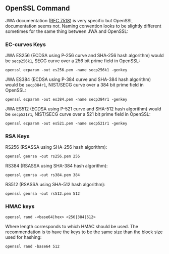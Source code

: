 ## OpenSSL Command

JWA documentation ([RFC 7518](https://tools.ietf.org/html/rfc7518)) is very specific but OpenSSL documentation seems not. Naming convention looks to be slightly different sometimes for the same thing between JWA and OpenSSL:

### EC-curves Keys

JWA ES256 (ECDSA using P-256 curve and SHA-256 hash algorithm) would be `secp256k1`, SECG curve over a 256 bit prime field in OpenSSL:

    openssl ecparam -out es256.pem -name secp256k1 -genkey

JWA ES384 (ECDSA using P-384 curve and SHA-384 hash algorithm) would be `secp384r1`, NIST/SECG curve over a 384 bit prime field in OpenSSL:

	openssl ecparam -out es384.pem -name secp384r1 -genkey

JWA ES512 (ECDSA using P-521 curve and SHA-512 hash algorithm) would be `secp521r1`, NIST/SECG curve over a 521 bit prime field in OpenSSL:

    openssl ecparam -out es521.pem -name secp521r1 -genkey

### RSA Keys

RS256 (RSASSA using SHA-256 hash algorithm): 

    openssl genrsa -out rs256.pem 256

RS384 (RSASSA using SHA-384 hash algorithm):

    openssl genrsa -out rs384.pem 384

RS512 (RSASSA using SHA-512 hash algorithm):

    openssl genrsa -out rs512.pem 512

### HMAC keys

    openssl rand -<base64|hex> <256|384|512>

Where length corresponds to which HMAC should be used. The recommendation is to have the keys to be the same size than the block size used for hashing:

    openssl rand -base64 512
    